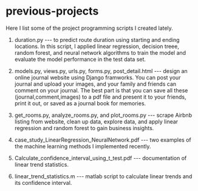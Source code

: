 # previous-projects

Here I list some of the project programming scripts I created lately.

1. duration.py --- to predict route duration using starting and ending locations. In this script, I applied linear regression, decision treee, random forest, and neural network algorithms to train the model and evaluate the model performance in the test data set.

2. models.py, views.py, urls.py, forms.py, post_detail.html --- design an online journal website using Django framworks. You can post your journal and upload your images, and your family and friends can comment on your journal. The best part is that you can save all these (journal,comment,images) to a pdf file and present it to your friends, print it out, or saved as a journal book for memories.

3. get_rooms.py, analyze_rooms.py, and plot_rooms.py --- scrape Airbnb listing from website, clean up data, explore data, and apply linear regression and random forest to gain business insights.

4. case_study_LinearRegression_NeuralNetwork.pdf --- two examples of the machine learning methods I implemented recently.

5. Calculate_confidence_interval_using_t_test.pdf --- documentation of linear trend statistics.

6. linear_trend_statistics.m --- matlab script to calculate linear trends and its confidence interval.
